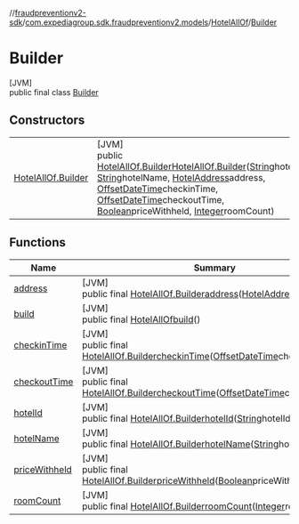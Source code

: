 //[fraudpreventionv2-sdk](../../../../index.md)/[com.expediagroup.sdk.fraudpreventionv2.models](../../index.md)/[HotelAllOf](../index.md)/[Builder](index.md)

# Builder

[JVM]\
public final class [Builder](index.md)

## Constructors

| | |
|---|---|
| [HotelAllOf.Builder](-hotel-all-of.-builder.md) | [JVM]<br>public [HotelAllOf.Builder](index.md)[HotelAllOf.Builder](-hotel-all-of.-builder.md)([String](https://docs.oracle.com/javase/8/docs/api/java/lang/String.html)hotelId, [String](https://docs.oracle.com/javase/8/docs/api/java/lang/String.html)hotelName, [HotelAddress](../../-hotel-address/index.md)address, [OffsetDateTime](https://docs.oracle.com/javase/8/docs/api/java/time/OffsetDateTime.html)checkinTime, [OffsetDateTime](https://docs.oracle.com/javase/8/docs/api/java/time/OffsetDateTime.html)checkoutTime, [Boolean](https://docs.oracle.com/javase/8/docs/api/java/lang/Boolean.html)priceWithheld, [Integer](https://docs.oracle.com/javase/8/docs/api/java/lang/Integer.html)roomCount) |

## Functions

| Name | Summary |
|---|---|
| [address](address.md) | [JVM]<br>public final [HotelAllOf.Builder](index.md)[address](address.md)([HotelAddress](../../-hotel-address/index.md)address) |
| [build](build.md) | [JVM]<br>public final [HotelAllOf](../index.md)[build](build.md)() |
| [checkinTime](checkin-time.md) | [JVM]<br>public final [HotelAllOf.Builder](index.md)[checkinTime](checkin-time.md)([OffsetDateTime](https://docs.oracle.com/javase/8/docs/api/java/time/OffsetDateTime.html)checkinTime) |
| [checkoutTime](checkout-time.md) | [JVM]<br>public final [HotelAllOf.Builder](index.md)[checkoutTime](checkout-time.md)([OffsetDateTime](https://docs.oracle.com/javase/8/docs/api/java/time/OffsetDateTime.html)checkoutTime) |
| [hotelId](hotel-id.md) | [JVM]<br>public final [HotelAllOf.Builder](index.md)[hotelId](hotel-id.md)([String](https://docs.oracle.com/javase/8/docs/api/java/lang/String.html)hotelId) |
| [hotelName](hotel-name.md) | [JVM]<br>public final [HotelAllOf.Builder](index.md)[hotelName](hotel-name.md)([String](https://docs.oracle.com/javase/8/docs/api/java/lang/String.html)hotelName) |
| [priceWithheld](price-withheld.md) | [JVM]<br>public final [HotelAllOf.Builder](index.md)[priceWithheld](price-withheld.md)([Boolean](https://docs.oracle.com/javase/8/docs/api/java/lang/Boolean.html)priceWithheld) |
| [roomCount](room-count.md) | [JVM]<br>public final [HotelAllOf.Builder](index.md)[roomCount](room-count.md)([Integer](https://docs.oracle.com/javase/8/docs/api/java/lang/Integer.html)roomCount) |
